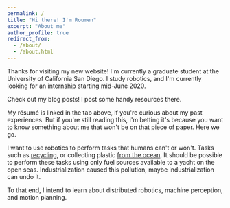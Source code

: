 ```yaml
---
permalink: /
title: "Hi there! I'm Roumen"
excerpt: "About me"
author_profile: true
redirect_from: 
  - /about/
  - /about.html
---
```


Thanks for visiting my new website! I'm currently a graduate student at the University of California San Diego. I study robotics, and I'm currently looking for an internship starting mid-June 2020.

Check out my blog posts! I post some handy resources there.

My résumé is linked in the tab above, if you're curious about my past experiences. But if you're still reading this, I'm betting it's because you want to know something about me that won't be on that piece of paper. Here we go.

I want to use robotics to perform tasks that humans can't or won't. Tasks such as [recycling](https://www.cbc.ca/marketplace/episodes/2019-2020/tracking-your-trash-where-does-your-recycling-really-end-up), or collecting plastic [from the ocean](https://theoceancleanup.com/great-pacific-garbage-patch/). It should be possible to perform these tasks using only fuel sources available to a yacht on the open seas. Industrialization caused this pollution, maybe industrialization can undo it.

To that end, I intend to learn about distributed robotics, machine perception, and motion planning.